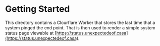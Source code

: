 # Getting Started

This directory contains a Clourflare Worker that stores the last time that a system
pinged the end point. That is then used to render a simple system status page
viewable at [https://status.unexpectedeof.casa](https://status.unexpectedeof.casa).